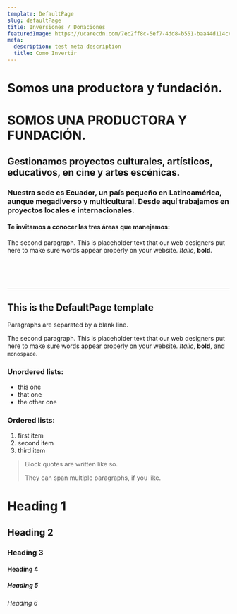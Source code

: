 ```yaml
---
template: DefaultPage
slug: defaultPage
title: Inversiones / Donaciones
featuredImage: https://ucarecdn.com/7ec2ff8c-5ef7-4dd8-b551-baa44d114cc3/
meta:
  description: test meta description
  title: Como Invertir
---
```


# Somos una productora y fundación.

# SOMOS UNA PRODUCTORA Y FUNDACIÓN.

## Gestionamos proyectos culturales, artísticos, educativos, en cine y artes escénicas.

### Nuestra sede es Ecuador, un país pequeño en Latinoamérica, aunque megadiverso y multicultural. Desde aquí trabajamos en proyectos locales e internacionales.

#### Te invitamos a conocer las tres áreas que manejamos:

The second paragraph. This is placeholder text that our web designers put here to make sure words appear properly on your website. _Italic_, **bold**.

<br/>
<br/>
<br/>
<hr />

## This is the DefaultPage template

Paragraphs are separated by a blank line.

The second paragraph. This is placeholder text that our web designers put here to make sure words appear properly on your website. _Italic_, **bold**, and `monospace`.

### Unordered lists:

- this one
- that one
- the other one

### Ordered lists:

1.  first item
1.  second item
1.  third item

> Block quotes are written like so.
>
> They can span multiple paragraphs,
> if you like.

# Heading 1

## Heading 2

### Heading 3

#### Heading 4

##### Heading 5

###### Heading 6

